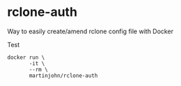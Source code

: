 # rclone-auth
Way to easily create/amend rclone config file with Docker

Test

    docker run \
           -it \
           --rm \
           martinjohn/rclone-auth
